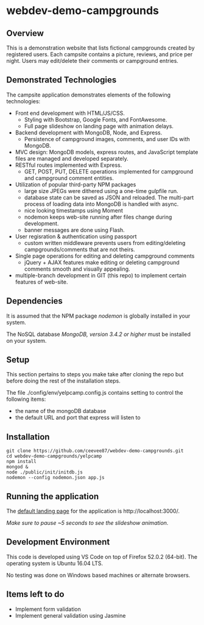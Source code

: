 # webdev-demo-campgrounds

## Overview
This is a demonstration website that lists fictional campgrounds created by
registered users. Each campsite contains a picture, reviews, and price per
night. Users may edit/delete their comments or campground entries.

## Demonstrated Technologies
The campsite application demonstrates elements of the following technologies:

- Front end development with HTML/JS/CSS.
  * Styling with Bootstrap, Google Fonts, and FontAwesome.
  * Full page slideshow on landing page with animation delays.
- Backend development with MongoDB, Node, and Express.
  * Persistence of campground images, comments, and user IDs with MongoDB.
- MVC design: MongoDB models, express routes, and JavaScript template files
  are managed and developed separately.
- RESTful routes implemented with Express.
  * GET, POST, PUT, DELETE operations implemented for campground and
    campground comment entities. 
- Utilization of popular third-party NPM packages
  * large size JPEGs were dithered using a one-time gulpfile run.
  * database state can be saved as JSON and reloaded. The multi-part process of
    loading data into MongoDB is handled with async.
  * nice looking timestamps using Moment
  * nodemon keeps web-site running after files change during development.
  * banner messages are done using Flash.
- User regisration & authentication using passport
  * custom written middleware prevents users from editing/deleting 
    campgrounds/comments that are not theirs.
- Single page operations for editing and deleting campground comments
  * jQuery + AJAX features make editing or deleting campground comments smooth
    and visually appealing.
- multiple-branch development in GIT (this repo) to implement certain features of web-site.

## Dependencies
It is assumed that the NPM package *nodemon* is globally installed in your system.

The NoSQL database *MongoDB, version 3.4.2 or higher* must be installed on your system.

## Setup
This section pertains to steps you make take after cloning the repo but before doing the rest of the installation steps. 

The file ./config/env/yelpcamp.config.js contains setting to control the following items:
  - the name of the mongoDB database
  - the default URL and port that express will listen to

## Installation

```
git clone https://github.com/ceevee87/webdev-demo-campgrounds.git 
cd webdev-demo-campgrounds/yelpcamp
npm install
mongod &
node ./public/init/initdb.js
nodemon --config nodemon.json app.js
```
## Running the application
The [default landing page](http://localhost:3000/) for the application is http://localhost:3000/. 

*Make sure to pause ~5 seconds to see the slideshow animation.*

## Development Environment
This code is developed using VS Code on top of Firefox 52.0.2 (64-bit). 
The operating system is Ubuntu 16.04 LTS.

No testing was done on Windows based machines or alternate browsers.

## Items left to do
- Implement form validation
- Implement general validation using Jasmine
